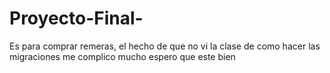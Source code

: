 # Proyecto-Final-
Es para comprar remeras, el hecho de que no vi la clase de como hacer las migraciones me complico mucho espero que este bien
